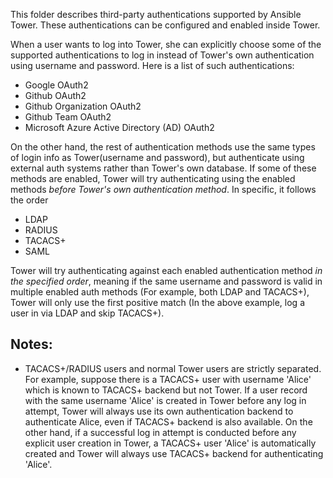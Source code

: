 This folder describes third-party authentications supported by Ansible Tower. These authentications can be configured and enabled inside Tower.

When a user wants to log into Tower, she can explicitly choose some of the supported authentications to log in instead of Tower's own authentication using username and password. Here is a list of such authentications:
* Google OAuth2
* Github OAuth2
* Github Organization OAuth2
* Github Team OAuth2
* Microsoft Azure Active Directory (AD) OAuth2

On the other hand, the rest of authentication methods use the same types of login info as Tower(username and password), but authenticate using external auth systems rather than Tower's own database. If some of these methods are enabled, Tower will try authenticating using the enabled methods *before Tower's own authentication method*. In specific, it follows the order
* LDAP
* RADIUS
* TACACS+
* SAML

Tower will try authenticating against each enabled authentication method *in the specified order*, meaning if the same username and password is valid in multiple enabled auth methods (For example, both LDAP and TACACS+), Tower will only use the first positive match (In the above example, log a user in via LDAP and skip TACACS+).

## Notes:
* TACACS+/RADIUS users and normal Tower users are strictly separated. For example, suppose there is a TACACS+ user with username 'Alice' which is known to TACACS+ backend but not Tower. If a user record with the same username 'Alice' is created in Tower before any log in attempt, Tower will always use its own authentication backend to authenticate Alice, even if TACACS+ backend is also available. On the other hand, if a successful log in attempt is conducted before any explicit user creation in Tower, a TACACS+ user 'Alice' is automatically created and Tower will always use TACACS+ backend for authenticating 'Alice'.
